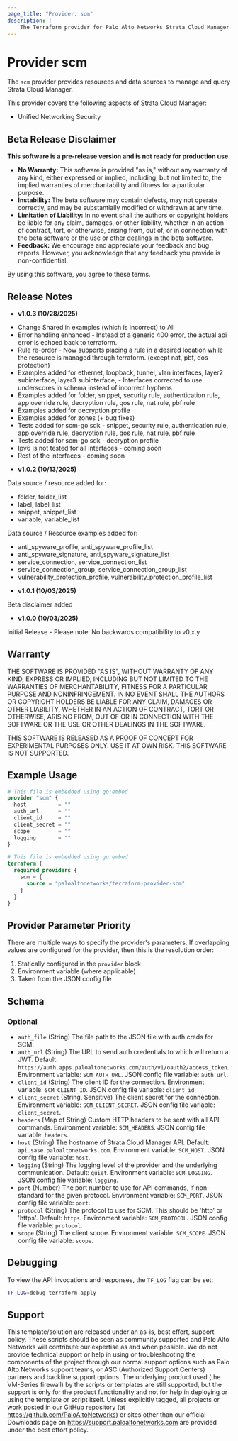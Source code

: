 ```yaml
---
page_title: "Provider: scm"
description: |-
    The Terraform provider for Palo Alto Networks Strata Cloud Manager.
---
```


# Provider scm

The `scm` provider provides resources and data sources to manage and query Strata Cloud Manager.

This provider covers the following aspects of Strata Cloud Manager:
* Unified Networking Security

## Beta Release Disclaimer

**This software is a pre-release version and is not ready for production use.**

*   **No Warranty:** This software is provided "as is," without any warranty of any kind, either expressed or implied, including, but not limited to, the implied warranties of merchantability and fitness for a particular purpose.
*   **Instability:** The beta software may contain defects, may not operate correctly, and may be substantially modified or withdrawn at any time.
*   **Limitation of Liability:** In no event shall the authors or copyright holders be liable for any claim, damages, or other liability, whether in an action of contract, tort, or otherwise, arising from, out of, or in connection with the beta software or the use or other dealings in the beta software.
*   **Feedback:** We encourage and appreciate your feedback and bug reports. However, you acknowledge that any feedback you provide is non-confidential.

By using this software, you agree to these terms.

## Release Notes

*   **v1.0.3 (10/28/2025)**

- Change Shared in examples (which is incorrect) to All
- Error handling enhanced - Instead of a generic 400 error, the actual api error is echoed back to terraform.
- Rule re-order - Now supports placing a rule in a desired location while the resource is managed through terraform. (except nat, pbf, dos protection)
- Examples added for ethernet, loopback, tunnel, vlan interfaces, layer2 subinterface, layer3 subinterface, - Interfaces corrected to use underscores in schema instead of incorrect hyphens
- Examples added for folder, snippet, security rule, authentication rule, app override rule, decryption rule, qos rule, nat rule, pbf rule
- Examples added for decryption profile
- Examples added for zones (+ bug fixes)
- Tests added for scm-go sdk - snippet, security rule, authentication rule, app override rule, decryption rule, qos rule, nat rule, pbf rule
- Tests added for scm-go sdk - decryption profile
- Ipv6 is not tested for all interfaces - coming soon
- Rest of the interfaces - coming soon

*   **v1.0.2 (10/13/2025)**

Data source / resource added for:

- folder, folder_list
- label, label_list
- snippet, snippet_list
- variable, variable_list

Data source / Resource examples added for:

- anti_spyware_profile, anti_spyware_profile_list
- anti_spyware_signature, anti_spyware_signature_list
- service_connection, service_connection_list
- service_connection_group, service_connection_group_list
- vulnerability_protection_profile, vulnerability_protection_profile_list

*   **v1.0.1 (10/03/2025)**

Beta disclaimer added

*   **v1.0.0 (10/03/2025)**

Initial Release - Please note: No backwards compatibility to v0.x.y

## Warranty

THE SOFTWARE IS PROVIDED "AS IS", WITHOUT WARRANTY OF ANY KIND, EXPRESS OR IMPLIED, INCLUDING BUT NOT LIMITED TO THE WARRANTIES OF MERCHANTABILITY, FITNESS FOR A PARTICULAR PURPOSE AND NONINFRINGEMENT. IN NO EVENT SHALL THE AUTHORS OR COPYRIGHT HOLDERS BE LIABLE FOR ANY CLAIM, DAMAGES OR OTHER LIABILITY, WHETHER IN AN ACTION OF CONTRACT, TORT OR OTHERWISE, ARISING FROM, OUT OF OR IN CONNECTION WITH THE SOFTWARE OR THE USE OR OTHER DEALINGS IN THE SOFTWARE.

THIS SOFTWARE IS RELEASED AS A PROOF OF CONCEPT FOR EXPERIMENTAL PURPOSES ONLY. USE IT AT OWN RISK. THIS SOFTWARE IS NOT SUPPORTED.


## Example Usage

```terraform
# This file is embedded using go:embed
provider "scm" {
  host          = ""
  auth_url      = ""
  client_id     = ""
  client_secret = ""
  scope         = ""
  logging       = ""
}

# This file is embedded using go:embed
terraform {
  required_providers {
    scm = {
      source = "paloaltonetworks/terraform-provider-scm"
    }
  }
}
```


## Provider Parameter Priority

There are multiple ways to specify the provider's parameters.  If overlapping values are configured for the provider, then this is the resolution order:

1. Statically configured in the `provider` block
2. Environment variable (where applicable)
3. Taken from the JSON config file


<!-- schema generated by tfplugindocs -->
## Schema

### Optional

- `auth_file` (String) The file path to the JSON file with auth creds for SCM.
- `auth_url` (String) The URL to send auth credentials to which will return a JWT. Default: `https://auth.apps.paloaltonetworks.com/auth/v1/oauth2/access_token`. Environment variable: `SCM_AUTH_URL`. JSON config file variable: `auth_url`.
- `client_id` (String) The client ID for the connection. Environment variable: `SCM_CLIENT_ID`. JSON config file variable: `client_id`.
- `client_secret` (String, Sensitive) The client secret for the connection. Environment variable: `SCM_CLIENT_SECRET`. JSON config file variable: `client_secret`.
- `headers` (Map of String) Custom HTTP headers to be sent with all API commands. Environment variable: `SCM_HEADERS`. JSON config file variable: `headers`.
- `host` (String) The hostname of Strata Cloud Manager API. Default: `api.sase.paloaltonetworks.com`. Environment variable: `SCM_HOST`. JSON config file variable: `host`.
- `logging` (String) The logging level of the provider and the underlying communication. Default: `quiet`. Environment variable: `SCM_LOGGING`. JSON config file variable: `logging`.
- `port` (Number) The port number to use for API commands, if non-standard for the given protocol. Environment variable: `SCM_PORT`. JSON config file variable: `port`.
- `protocol` (String) The protocol to use for SCM. This should be 'http' or 'https'. Default: `https`. Environment variable: `SCM_PROTOCOL`. JSON config file variable: `protocol`.
- `scope` (String) The client scope. Environment variable: `SCM_SCOPE`. JSON config file variable: `scope`.


## Debugging

To view the API invocations and responses, the `TF_LOG` flag can be set:

```bash
TF_LOG=debug terraform apply
```


## Support

This template/solution are released under an as-is, best effort, support policy. These scripts should be seen as community supported and Palo Alto Networks will contribute our expertise as and when possible. We do not provide technical support or help in using or troubleshooting the components of the project through our normal support options such as Palo Alto Networks support teams, or ASC (Authorized Support Centers) partners and backline support options. The underlying product used (the VM-Series firewall) by the scripts or templates are still supported, but the support is only for the product functionality and not for help in deploying or using the template or script itself. Unless explicitly tagged, all projects or work posted in our GitHub repository (at https://github.com/PaloAltoNetworks) or sites other than our official Downloads page on https://support.paloaltonetworks.com are provided under the best effort policy.
